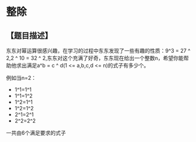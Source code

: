 # 整除

## 【题目描述】

东东对幂运算很感兴趣，在学习的过程中东东发现了一些有趣的性质：9^3 = 27 ^ 2,2 ^ 10 = 32 ^ 2,东东对这个充满了好奇，东东现在给出一个整数n，希望你能帮助他求出满足a^b = c ^ d(1 <= a,b,c,d <= n)的式子有多少个。

例如当n=2：

+ 1^1=1^1
+ 1^1=1^2
+ 1^2=1^1
+ 1^2=1^2
+ 2^1=2^1
+ 2^2=2^2

一共由6个满足要求的式子
